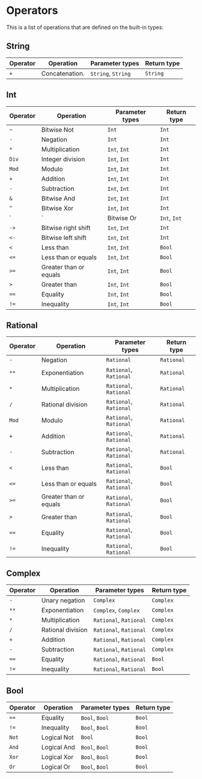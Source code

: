 # Operators

This is a list of operations that are defined on the built-in types:

## String

| Operator | Operation      | Parameter types    | Return type |
| -------- | -------------- | ------------------ | ----------- |
| `+`      | Concatenation. | `String`, `String` | `String`    |

## Int

| Operator | Operation              | Parameter types | Return type |
| -------- | ---------------------- | --------------- | ----------- |
| `~`      | Bitwise Not            | `Int`           | `Int`       |
| `-`      | Negation               | `Int`           | `Int`       |
| `*`      | Multiplication         | `Int`, `Int`    | `Int`       |
| `Div`    | Integer division       | `Int`, `Int`    | `Int`       |
| `Mod`    | Modulo                 | `Int`, `Int`    | `Int`       |
| `+`      | Addition               | `Int`, `Int`    | `Int`       |
| `-`      | Subtraction            | `Int`, `Int`    | `Int`       |
| `&`      | Bitwise And            | `Int`, `Int`    | `Int`       |
| `^`      | Bitwise Xor            | `Int`, `Int`    | `Int`       |
| `|`      | Bitwise Or             | `Int`, `Int`    | `Int`       |
| `->`     | Bitwise right shift    | `Int`, `Int`    | `Int`       |
| `<-`     | Bitwise left shift     | `Int`, `Int`    | `Int`       |
| `<`      | Less than              | `Int`, `Int`    | `Bool`      |
| `<=`     | Less than or equals    | `Int`, `Int`    | `Bool`      |
| `>=`     | Greater than or equals | `Int`, `Int`    | `Bool`      |
| `>`      | Greater than           | `Int`, `Int`    | `Bool`      |
| `==`     | Equality               | `Int`, `Int`    | `Bool`      |
| `!=`     | Inequality             | `Int`, `Int`    | `Bool`      |

## Rational

| Operator | Operation              | Parameter types        | Return type |
| -------- | ---------------------- | ---------------------- | ----------- |
| `-`      | Negation               | `Rational`             | `Rational`  |
| `**`     | Exponentiation         | `Rational`, `Rational` | `Rational`  |
| `*`      | Multiplication         | `Rational`, `Rational` | `Rational`  |
| `/`      | Rational division      | `Rational`, `Rational` | `Rational`  |
| `Mod`    | Modulo                 | `Rational`, `Rational` | `Rational`  |
| `+`      | Addition               | `Rational`, `Rational` | `Rational`  |
| `-`      | Subtraction            | `Rational`, `Rational` | `Rational`  |
| `<`      | Less than              | `Rational`, `Rational` | `Bool`      |
| `<=`     | Less than or equals    | `Rational`, `Rational` | `Bool`      |
| `>=`     | Greater than or equals | `Rational`, `Rational` | `Bool`      |
| `>`      | Greater than           | `Rational`, `Rational` | `Bool`      |
| `==`     | Equality               | `Rational`, `Rational` | `Bool`      |
| `!=`     | Inequality             | `Rational`, `Rational` | `Bool`      |

## Complex

| Operator | Operation         | Parameter types        | Return type |
| -------- | ----------------- | ---------------------- | ----------- |
| `-`      | Unary negation    | `Complex`              | `Complex`   |
| `**`     | Exponentiation    | `Complex`, `Complex`   | `Complex`   |
| `*`      | Multiplication    | `Rational`, `Rational` | `Complex`   |
| `/`      | Rational division | `Rational`, `Rational` | `Complex`   |
| `+`      | Addition          | `Rational`, `Rational` | `Complex`   |
| `-`      | Subtraction       | `Rational`, `Rational` | `Complex`   |
| `==`     | Equality          | `Rational`, `Rational` | `Bool`      |
| `!=`     | Inequality        | `Rational`, `Rational` | `Bool`      |

## Bool

| Operator | Operation   | Parameter types | Return type |
| -------- | ----------- | --------------- | ----------- |
| `==`     | Equality    | `Bool`, `Bool`  | `Bool`      |
| `!=`     | Inequality  | `Bool`, `Bool`  | `Bool`      |
| `Not`    | Logical Not | `Bool`          | `Bool`      |
| `And`    | Logical And | `Bool`, `Bool`  | `Bool`      |
| `Xor`    | Logical Xor | `Bool`, `Bool`  | `Bool`      |
| `Or`     | Logical Or  | `Bool`, `Bool`  | `Bool`      |